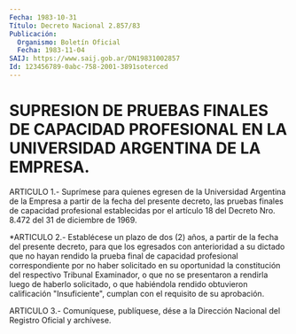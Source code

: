 ```yaml
---
Fecha: 1983-10-31
Título: Decreto Nacional 2.857/83
Publicación:
  Organismo: Boletín Oficial
  Fecha: 1983-11-04
SAIJ: https://www.saij.gob.ar/DN19831002857
Id: 123456789-0abc-758-2001-3891soterced
---
```

# SUPRESION DE PRUEBAS FINALES DE CAPACIDAD PROFESIONAL EN LA UNIVERSIDAD ARGENTINA DE LA EMPRESA.

<a id="1"></a>
ARTICULO 1.- Suprímese para quienes egresen de la Universidad Argentina de la Empresa a partir de la fecha del presente decreto, las pruebas finales de capacidad profesional establecidas por el artículo 18 del Decreto Nro. 8.472 del 31 de diciembre de 1969.

<a id="2"></a>
*ARTICULO 2.- Establécese un plazo de dos (2) años, a partir de la fecha del presente decreto, para que los egresados con anterioridad a su dictado que no hayan rendido la prueba final de capacidad profesional correspondiente por no haber solicitado en su oportunidad la constitución del respectivo Tribunal Examinador, o que no se presentaron a rendirla luego de haberlo solicitado, o que habiéndola rendido obtuvieron calificación "Insuficiente", cumplan con el requisito de su aprobación.

<a id="3"></a>
ARTICULO 3.- Comuníquese, publíquese, dése a la Dirección Nacional del Registro Oficial y archívese.